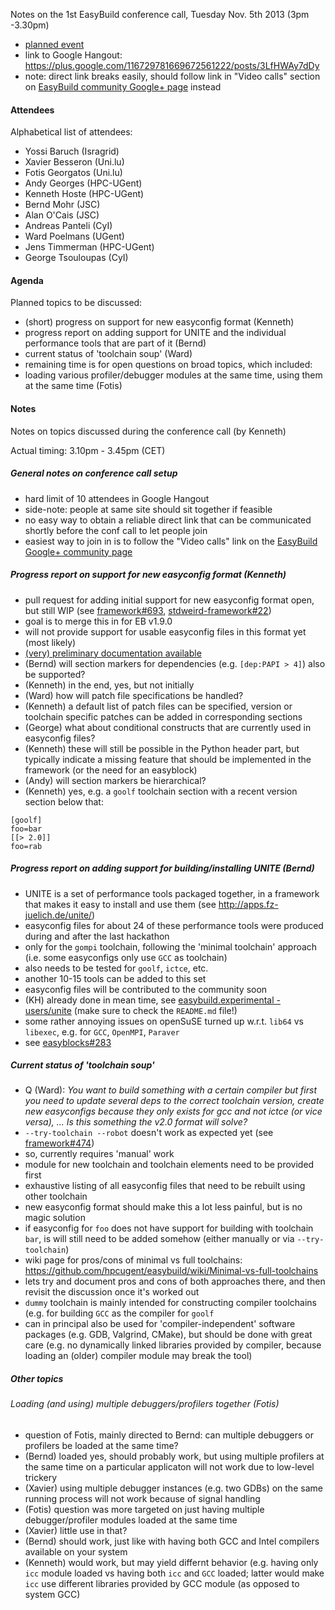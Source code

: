 Notes on the 1st EasyBuild conference call, Tuesday Nov. 5th 2013 (3pm -3.30pm)

 * [planned event](https://plus.google.com/u/0/events/cfarbd6ms0v1d03942uf75h672g?authkey=CJr7g7DJhY6ulwE)
 * link to Google Hangout: https://plus.google.com/116729781669672561222/posts/3LfHWAy7dDy
  * note: direct link breaks easily, should follow link in "Video calls" section on [EasyBuild community Google+ page](https://plus.google.com/communities/103632287931200436158) instead

#### Attendees

Alphabetical list of attendees:

* Yossi Baruch (Isragrid)
* Xavier Besseron (Uni.lu)
* Fotis Georgatos (Uni.lu)
* Andy Georges (HPC-UGent)
* Kenneth Hoste (HPC-UGent)
* Bernd Mohr (JSC)
* Alan O'Cais (JSC)
* Andreas Panteli (CyI)
* Ward Poelmans (UGent)
* Jens Timmerman (HPC-UGent)
* George Tsouloupas (CyI)

#### Agenda

Planned topics to be discussed:

* (short) progress on support for new easyconfig format (Kenneth)
* progress report on adding support for UNITE and the individual performance tools that are part of it (Bernd)
* current status of 'toolchain soup' (Ward)
* remaining time is for open questions on broad topics, which included:
 * loading various profiler/debugger modules at the same time, using them at the same time (Fotis)

#### Notes

Notes on topics discussed during the conference call (by Kenneth)

Actual timing: 3.10pm - 3.45pm (CET)

##### General notes on conference call setup

 * hard limit of 10 attendees in Google Hangout
  * side-note: people at same site should sit together if feasible
 * no easy way to obtain a reliable direct link that can be communicated shortly before the conf call to let people join
  * easiest way to join in is to follow the "Video calls" link on the [EasyBuild Google+ community page](https://plus.google.com/communities/103632287931200436158)

##### Progress report on support for new easyconfig format (Kenneth)

 * pull request for adding initial support for new easyconfig format open, but still WIP (see [framework#693](https://github.com/hpcugent/easybuild-framework/pull/693), [stdweird-framework#22](https://github.com/stdweird/easybuild-framework/pull/22))
  * goal is to merge this in for EB v1.9.0
  * will not provide support for usable easyconfig files in this format yet (most likely)
 * [(very) preliminary documentation available](https://github.com/hpcugent/easybuild/wiki/Easyconfig-format-two)
 * (Bernd) will section markers for dependencies (e.g. `[dep:PAPI > 4]`) also be supported?
  * (Kenneth) in the end, yes, but not initially
 * (Ward) how will patch file specifications be handled?
  * (Kenneth) a default list of patch files can be specified, version or toolchain specific patches can be added in corresponding sections
 * (George) what about conditional constructs that are currently used in easyconfig files?
  * (Kenneth) these will still be possible in the Python header part, but typically indicate a missing feature that should be implemented in the framework (or the need for an easyblock)
 * (Andy) will section markers be hierarchical?
  * (Kenneth) yes, e.g. a `goolf` toolchain section with a recent version section below that:
```
[goolf]
foo=bar
[[> 2.0]]
foo=rab
```

##### Progress report on adding support for building/installing UNITE (Bernd)

 * UNITE is a set of performance tools packaged together, in a framework that makes it easy to install and use them (see http://apps.fz-juelich.de/unite/)
 * easyconfig files for about 24 of these performance tools were produced during and after the last hackathon
  * only for the `gompi` toolchain, following the 'minimal toolchain' approach (i.e. some easyconfigs only use `GCC` as toolchain)
  * also needs to be tested for `goolf`, `ictce`, etc.
  * another 10-15 tools can be added to this set
 * easyconfig files will be contributed to the community soon
  * (KH) already done in mean time, see [easybuild.experimental - users/unite](https://github.com/fgeorgatos/easybuild.experimental/blob/master/users/unite) (make sure to check the `README.md` file!)
 * some rather annoying issues on openSuSE turned up w.r.t. `lib64` vs `libexec`, e.g. for `GCC`, `OpenMPI`, `Paraver`
  * see [easyblocks#283](https://github.com/hpcugent/easybuild-easyblocks/issues/283)

##### Current status of 'toolchain soup'

 * Q (Ward): _You want to build something with a certain compiler but first you need to update several deps to the correct toolchain version, create new easyconfigs because they only exists for gcc and not ictce (or vice versa), ... Is this something the v2.0 format will solve?_
 * `--try-toolchain --robot` doesn't work as expected yet (see [framework#474](https://github.com/hpcugent/easybuild-framework/issues/474))
  * so, currently requires 'manual' work 
   * module for new toolchain and toolchain elements need to be provided first
   * exhaustive listing of all easyconfig files that need to be rebuilt using other toolchain
 * new easyconfig format should make this a lot less painful, but is no magic solution
  * if easyconfig for `foo` does not have support for building with toolchain `bar`, is will still need to be added somehow (either manually or via `--try-toolchain`)
 * wiki page for pros/cons of minimal vs full toolchains: https://github.com/hpcugent/easybuild/wiki/Minimal-vs-full-toolchains
  * lets try and document pros and cons of both approaches there, and then revisit the discussion once it's worked out
 * `dummy` toolchain is mainly intended for constructing compiler toolchains (e.g. for building `GCC` as the compiler for `goolf`
  * can in principal also be used for 'compiler-independent' software packages (e.g. GDB, Valgrind, CMake), but should be done with great care (e.g. no dynamically linked libraries provided by compiler, because loading an (older) compiler module may break the tool)

##### Other topics

###### Loading (and using) multiple debuggers/profilers together (Fotis)

 * question of Fotis, mainly directed to Bernd: can multiple debuggers or profilers be loaded at the same time?
  * (Bernd) loaded yes, should probably work, but using multiple profilers at the same time on a particular applicaton will not work due to low-level trickery
  * (Xavier) using multiple debugger instances (e.g. two GDBs) on the same running process will not work because of signal handling
  * (Fotis) question was more targeted on just having multiple debugger/profiler modules loaded at the same time
  * (Xavier) little use in that?
  * (Bernd) should work, just like with having both GCC and Intel compilers available on your system
  * (Kenneth) would work, but may yield differnt behavior (e.g. having only `icc` module loaded vs having both `icc` and `GCC` loaded; latter would make `icc` use different libraries provided by GCC module (as opposed to system GCC)

